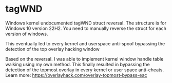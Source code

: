 # tagWND
Windows kernel undocumented tagWND struct reversal. The structure is for Windows 10 version 22H2. You need to manually reverse the struct for each version of windows.

This eventually led to every kernel and userspace anti-spoof bypassing the detection of the top overlay hacking window

Based on the reversal. I was able to implement kernel window handle table walking using my own method. This finally resulted in bypassing the detection of the topmost overlay in every kernel or user space anti-cheats. Learn more: https://overlayhack.com/overlay-topmost-bypass-eac
